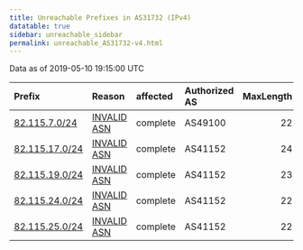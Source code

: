 ```yaml
---
title: Unreachable Prefixes in AS31732 (IPv4)
datatable: true
sidebar: unreachable_sidebar
permalink: unreachable_AS31732-v4.html
---
```


Data as of 2019-05-10 19:15:00 UTC


<div class="datatable-begin"></div>

| Prefix                                                 | Reason                                                                                                | affected   | Authorized AS   |   MaxLength | Anchor                                         |   unreachable /24s |
|:-------------------------------------------------------|:------------------------------------------------------------------------------------------------------|:-----------|:----------------|------------:|:-----------------------------------------------|-------------------:|
| [82.115.7.0/24](https://stat.ripe.net/82.115.7.0/24)   | [INVALID ASN](https://rpki-validator.ripe.net/announcement-preview?asn=AS31732&prefix=82.115.7.0/24)  | complete   | AS49100         |          22 | [RIPE](unreachable_RIPE_NCC_RPKI_Root-v4.html) |                  1 |
| [82.115.17.0/24](https://stat.ripe.net/82.115.17.0/24) | [INVALID ASN](https://rpki-validator.ripe.net/announcement-preview?asn=AS31732&prefix=82.115.17.0/24) | complete   | AS41152         |          24 | [RIPE](unreachable_RIPE_NCC_RPKI_Root-v4.html) |                  1 |
| [82.115.19.0/24](https://stat.ripe.net/82.115.19.0/24) | [INVALID ASN](https://rpki-validator.ripe.net/announcement-preview?asn=AS31732&prefix=82.115.19.0/24) | complete   | AS41152         |          23 | [RIPE](unreachable_RIPE_NCC_RPKI_Root-v4.html) |                  1 |
| [82.115.24.0/24](https://stat.ripe.net/82.115.24.0/24) | [INVALID ASN](https://rpki-validator.ripe.net/announcement-preview?asn=AS31732&prefix=82.115.24.0/24) | complete   | AS41152         |          22 | [RIPE](unreachable_RIPE_NCC_RPKI_Root-v4.html) |                  1 |
| [82.115.25.0/24](https://stat.ripe.net/82.115.25.0/24) | [INVALID ASN](https://rpki-validator.ripe.net/announcement-preview?asn=AS31732&prefix=82.115.25.0/24) | complete   | AS41152         |          22 | [RIPE](unreachable_RIPE_NCC_RPKI_Root-v4.html) |                  1 |

<div class="datatable-end"></div>
